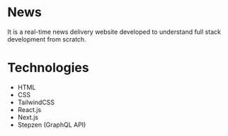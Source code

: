# News

It is a real-time news delivery website developed to understand full stack development from scratch.

# Technologies

- HTML
- CSS
- TailwindCSS
- React.js
- Next.js
- Stepzen (GraphQL API)
